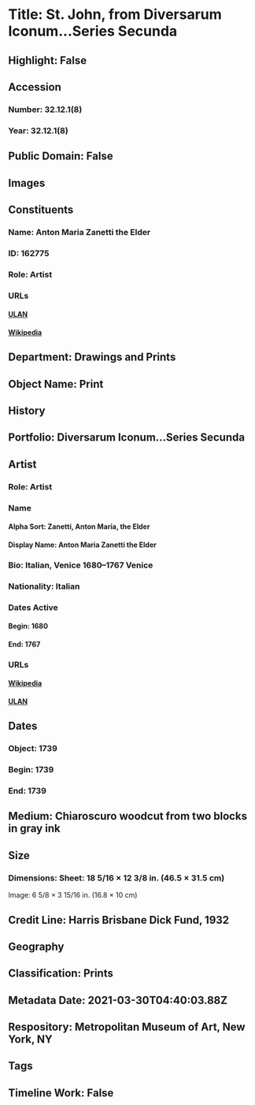 # Title: St. John, from Diversarum Iconum...Series Secunda
## Highlight: False
## Accession
### Number: 32.12.1(8)
### Year: 32.12.1(8)
## Public Domain: False
## Images
## Constituents
### Name: Anton Maria Zanetti the Elder
### ID: 162775
### Role: Artist
### URLs
#### [ULAN](http://vocab.getty.edu/page/ulan/500014948)
#### [Wikipedia](https://www.wikidata.org/wiki/Q944948)
## Department: Drawings and Prints
## Object Name: Print
## History
## Portfolio: Diversarum Iconum...Series Secunda
## Artist
### Role: Artist
### Name
#### Alpha Sort: Zanetti, Anton Maria, the Elder
#### Display Name: Anton Maria Zanetti the Elder
### Bio: Italian, Venice 1680–1767 Venice
### Nationality: Italian
### Dates Active
#### Begin: 1680
#### End: 1767
### URLs
#### [Wikipedia](https://www.wikidata.org/wiki/Q944948)
#### [ULAN](http://vocab.getty.edu/page/ulan/500014948)
## Dates
### Object: 1739
### Begin: 1739
### End: 1739
## Medium: Chiaroscuro woodcut from two blocks in gray ink
## Size
### Dimensions: Sheet: 18 5/16 × 12 3/8 in. (46.5 × 31.5 cm)
Image: 6 5/8 × 3 15/16 in. (16.8 × 10 cm)
## Credit Line: Harris Brisbane Dick Fund, 1932
## Geography
## Classification: Prints
## Metadata Date: 2021-03-30T04:40:03.88Z
## Respository: Metropolitan Museum of Art, New York, NY
## Tags
## Timeline Work: False